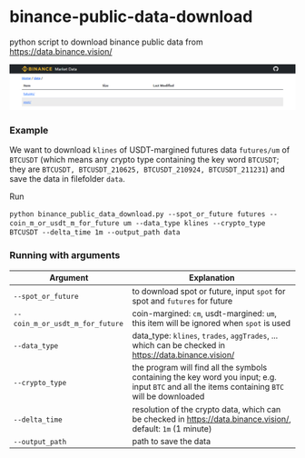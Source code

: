 # binance-public-data-download
python script to download binance public data from https://data.binance.vision/

![binance_data_webpage](binance_data_webpage.png)

### Example
We want to download ```klines``` of USDT-margined futures data ```futures/um``` of ```BTCUSDT``` (which means any crypto type containing the key word ```BTCUSDT```; they are ```BTCUSDT, BTCUSDT_210625, BTCUSDT_210924, BTCUSDT_211231```) and save the data in filefolder ```data```.

Run
```
python binance_public_data_download.py --spot_or_future futures --coin_m_or_usdt_m_for_future um --data_type klines --crypto_type BTCUSDT --delta_time 1m --output_path data
```

### Running with arguments
| Argument                              | Explanation |         
| ------------------------------------- | ---------------- |
| ```--spot_or_future```                | to download spot or future, input ```spot``` for spot and ```futures``` for future| 
| ```--coin_m_or_usdt_m_for_future```   | coin-margined: ```cm```, usdt-margined: ```um```, this item will be ignored when ```spot``` is used| 
| ```--data_type```                     | data_type: ```klines```, ```trades```, ```aggTrades```, ... which can be checked in https://data.binance.vision/| 
| ```--crypto_type```                   | the program will find all the symbols containing the key word you input; e.g. input ```BTC``` and all the items containing ```BTC``` will be downloaded| 
| ```--delta_time```                    | resolution of the crypto data, which can be checked in https://data.binance.vision/, default: ```1m``` (1 minute)| 
| ```--output_path```                   | path to save the data | 
